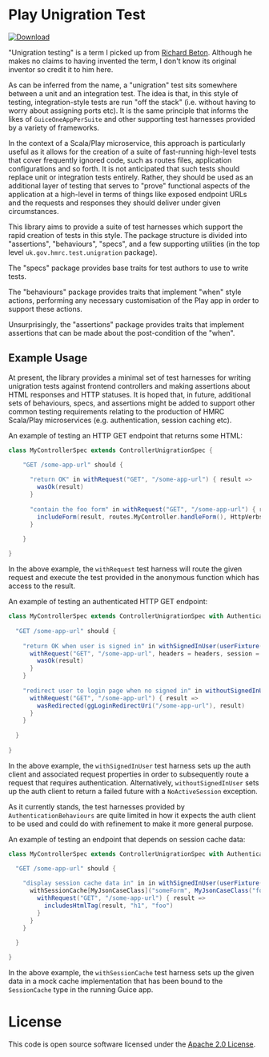 
# Play Unigration Test

[![Download](https://api.bintray.com/packages/hmrc/releases/play-unigration-test/images/download.svg)](https://bintray.com/hmrc/releases/play-unigration-test/_latestVersion)

"Unigration testing" is a term I picked up from [Richard Beton](https://www.bigbeeconsultants.uk/). Although he makes no claims to having invented
the term, I don't know its original inventor so credit it to him here.

As can be inferred from the name, a "unigration" test sits somewhere between a unit and an integration test. The idea is that, in this style of 
testing, integration-style tests are run "off the stack" (i.e. without having to worry about assigning ports etc). It is the same principle
that informs the likes of `GuiceOneAppPerSuite` and other supporting test harnesses provided by a variety of frameworks.

In the context of a Scala/Play microservice, this approach is particularly useful as it allows for the creation of a suite of fast-running
high-level tests that cover frequently ignored code, such as routes files, application configurations and so forth. It is not anticipated
that such tests should replace unit or integration tests entirely. Rather, they should be used as an additional layer of testing that serves
to "prove" functional aspects of the application at a high-level in terms of things like exposed endpoint URLs and the requests and responses
they should deliver under given circumstances.

This library aims to provide a suite of test harnesses which support the rapid creation of tests in this style. The package structure is
divided into "assertions", "behaviours", "specs", and a few supporting utilities (in the top level `uk.gov.hmrc.test.unigration` package).

The "specs" package provides base traits for test authors to use to write tests.

The "behaviours" package provides traits that implement "when" style actions, performing any necessary customisation of the Play app in order
to support these actions.

Unsurprisingly, the "assertions" package provides traits that implement assertions that can be made about the post-condition of the "when". 

## Example Usage

At present, the library provides a minimal set of test harnesses for writing unigration tests against frontend controllers and making assertions
about HTML responses and HTTP statuses. It is hoped that, in future, additional sets of behaviours, specs, and assertions might be added to
support other common testing requirements relating to the production of HMRC Scala/Play microservices (e.g. authentication, session caching etc).

An example of testing an HTTP GET endpoint that returns some HTML:

```scala
class MyControllerSpec extends ControllerUnigrationSpec {

    "GET /some-app-url" should {
    
      "return OK" in withRequest("GET", "/some-app-url") { result =>
        wasOk(result)
      }
      
      "contain the foo form" in withRequest("GET", "/some-app-url") { result =>
        includeForm(result, routes.MyController.handleForm(), HttpVerbs.POST)
      }
    
    }

}
```

In the above example, the `withRequest` test harness will route the given request and execute the test provided in the anonymous function which
has access to the result.

An example of testing an authenticated HTTP GET endpoint:

```scala
class MyControllerSpec extends ControllerUnigrationSpec with AuthenticationBehaviours {
  
  "GET /some-app-url" should {
    
    "return OK when user is signed in" in withSignedInUser(userFixture()) { (headers, session, tags) =>
      withRequest("GET", "/some-app-url", headers = headers, session = session, tags = tags) { result =>
        wasOk(result)
      }
    }
    
    "redirect user to login page when no signed in" in withoutSignedInUser() {
      withRequest("GET", "/some-app-url") { result =>
        wasRedirected(ggLoginRedirectUri("/some-app-url"), result)
      }
    }
    
  }
  
}
```

In the above example, the `withSignedInUser` test harness sets up the auth client and associated request properties in
order to subsequently route a request that requires authentication. Alternatively, `withoutSignedInUser` sets up the
auth client to return a failed future with a `NoActiveSession` exception.

As it currently stands, the test harnesses provided by `AuthenticationBehaviours` are quite limited in how it expects
the auth client to be used and could do with refinement to make it more general purpose.

An example of testing an endpoint that depends on session cache data:

```scala
class MyControllerSpec extends ControllerUnigrationSpec with AuthenticationBehaviours with SessionCacheBehaviours {

  "GET /some-app-url" should {
  
    "display session cache data in" in in withSignedInUser(userFixture()) { (_, _, _) => 
      withSessionCache[MyJsonCaseClass]("someForm", MyJsonCaseClass("foo")) { sessionCache =>
        withRequest("GET", "/some-app-url") { result =>
          includesHtmlTag(result, "h1", "foo")
        }
      }
    }
  
  }

}
```

In the above example, the `withSessionCache` test harness sets up the given data in a mock cache implementation that has
been bound to the `SessionCache` type in the running Guice app.

# License

This code is open source software licensed under the [Apache 2.0 License]("http://www.apache.org/licenses/LICENSE-2.0.html").